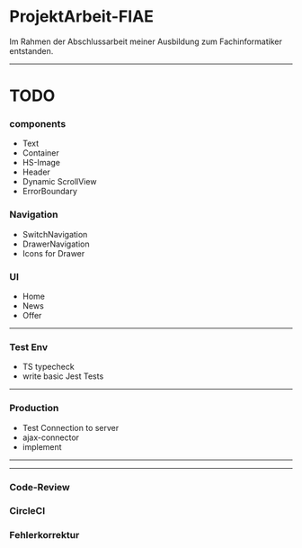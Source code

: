 # ProjektArbeit-FIAE
Im Rahmen der Abschlussarbeit meiner Ausbildung zum Fachinformatiker entstanden.

---


# TODO

### components
* Text
* Container
* HS-Image
* Header
* Dynamic ScrollView
* ErrorBoundary


### Navigation
* SwitchNavigation
* DrawerNavigation
* Icons for Drawer


### UI
* Home
* News
* Offer

---

### Test Env
* TS typecheck
* write basic Jest Tests

---

### Production
* Test Connection to server
* ajax-connector
* implement

---
---

### Code-Review
### CircleCI
### Fehlerkorrektur
